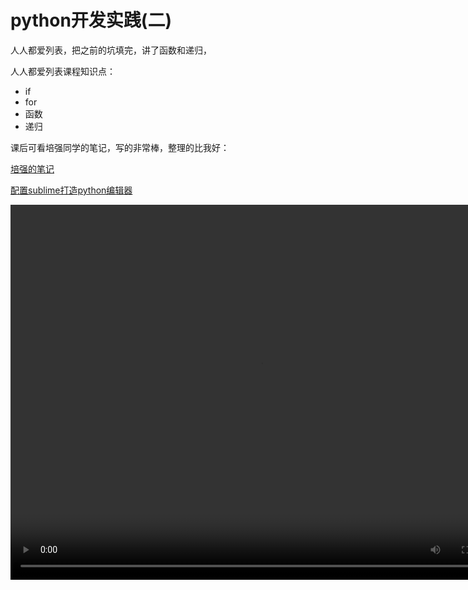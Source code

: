 # python开发实践(二)


人人都爱列表，把之前的坑填完，讲了函数和递归，

人人都爱列表课程知识点：

*   if
*   for
*   函数
*   递归

课后可看培强同学的笔记，写的非常棒，整理的比我好：

[培强的笔记](http://peiqiang.net/2014/05/29/learn-python-from-binge.html)

[配置sublime打造python编辑器](http://opslinux.com/sublime_python.html)

<video width="800" height="600" controls="controls"><source src="movie.ogg" type="video/ogg" /><source src="http://opslinux.qiniudn.com/2.%E4%BA%BA%E4%BA%BA%E9%83%BD%E7%88%B1%E5%88%97%E8%A1%A8(%E4%BA%8C).mp4" type="video/mp4" />Your browser does not support the video tag.</video>
